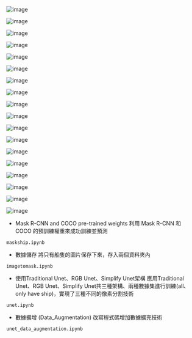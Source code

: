 ![image](https://github.com/03053020ITE/ship-detection/blob/master/abstract.PNG)






![image](https://github.com/03053020ITE/ship-detection/blob/master/7.PNG)

![image](https://github.com/03053020ITE/ship-detection/blob/master/1.PNG)

![image](https://github.com/03053020ITE/ship-detection/blob/master/2.PNG)

![image](https://github.com/03053020ITE/ship-detection/blob/master/3.PNG)

![image](https://github.com/03053020ITE/ship-detection/blob/master/4.PNG)

![image](https://github.com/03053020ITE/ship-detection/blob/master/5.PNG)

![image](https://github.com/03053020ITE/ship-detection/blob/master/6.PNG)

![image](https://github.com/03053020ITE/ship-detection/blob/master/8.PNG)

![image](https://github.com/03053020ITE/ship-detection/blob/master/traditional%20unet%20image.PNG)

![image](https://github.com/03053020ITE/ship-detection/blob/master/traditional%20unet%20prdeict%20image.PNG)

![image](https://github.com/03053020ITE/ship-detection/blob/master/rgb%20unet%20image.PNG)

![image](https://github.com/03053020ITE/ship-detection/blob/master/rgb%20unet%20prdeict%20image.PNG)

![image](https://github.com/03053020ITE/ship-detection/blob/master/simplify%20unet%20image.PNG)

![image](https://github.com/03053020ITE/ship-detection/blob/master/simplify%20unet%20train.PNG)


![image](https://github.com/03053020ITE/ship-detection/blob/master/simplify%20unet%20prdeict%20image.PNG)

![image](https://github.com/03053020ITE/ship-detection/blob/master/simplify%20unet%20prdeict%20image2.PNG)

![image](https://github.com/03053020ITE/ship-detection/blob/master/simplify%20unet%20prdeict%20image3.PNG)

* Mask R-CNN and COCO pre-trained weights
利用 Mask R-CNN 和 COCO 的預訓練權重來成功訓練並預測
```
maskship.ipynb
```
* 數據儲存
將只有船隻的圖片保存下來，存入兩個資料夾內

```
imagetomask.ipynb
```
* 使用Traditional Unet、RGB Unet、Simplify Unet架構
應用Traditional Unet、RGB Unet、Simplify Unet共三種架構、兩種數據集進行訓練(all、only have ship)，實現了三種不同的像素分割技術

```
unet.ipynb
``` 

* 數據擴增 (Data_Augmentation)
改寫程式碼增加數據擴充技術

```
unet_data_augmentation.ipynb
``` 
